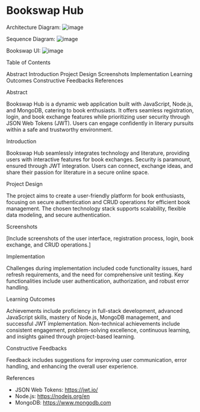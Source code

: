 # Bookswap Hub

Architecture Diagram:
![image](https://github.com/ganavihemachandra/Bookswap-Hub/assets/85887828/2be543cc-0795-4b2c-8510-738ecbb87b8e)

Sequence Diagram:
![image](https://github.com/ganavihemachandra/Bookswap-Hub/assets/85887828/1a39e4d0-0ae3-42b9-ab04-78d635961467)

Bookswap UI:
![image](https://github.com/ganavihemachandra/Bookswap-Hub/assets/85887828/12f82a84-d036-4375-9c30-fc3890e5f9d1)


Table of Contents

Abstract
Introduction
Project Design
Screenshots
Implementation
Learning Outcomes
Constructive Feedbacks
References

Abstract

Bookswap Hub is a dynamic web application built with JavaScript, Node.js, and MongoDB, catering to book enthusiasts. It offers seamless registration, login, and book exchange features while prioritizing user security through JSON Web Tokens (JWT). Users can engage confidently in literary pursuits within a safe and trustworthy environment.

Introduction

Bookswap Hub seamlessly integrates technology and literature, providing users with interactive features for book exchanges. Security is paramount, ensured through JWT integration. Users can connect, exchange ideas, and share their passion for literature in a secure online space.

Project Design

The project aims to create a user-friendly platform for book enthusiasts, focusing on secure authentication and CRUD operations for efficient book management. The chosen technology stack supports scalability, flexible data modeling, and secure authentication.

Screenshots

[Include screenshots of the user interface, registration process, login, book exchange, and CRUD operations.]

Implementation

Challenges during implementation included code functionality issues, hard refresh requirements, and the need for comprehensive unit testing. Key functionalities include user authentication, authorization, and robust error handling.

Learning Outcomes

Achievements include proficiency in full-stack development, advanced JavaScript skills, mastery of Node.js, MongoDB management, and successful JWT implementation. Non-technical achievements include consistent engagement, problem-solving excellence, continuous learning, and insights gained through project-based learning.

Constructive Feedbacks

Feedback includes suggestions for improving user communication, error handling, and enhancing the overall user experience.

References

- JSON Web Tokens: https://jwt.io/
- Node.js: https://nodejs.org/en
- MongoDB: https://www.mongodb.com
